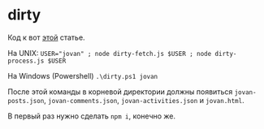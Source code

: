 # dirty

Код к вот [этой](https://beta.observablehq.com/@romaklimenko/social-activity-visualization) статье.

На UNIX:
```USER="jovan" ; node dirty-fetch.js $USER ; node dirty-process.js $USER```

На Windows (Powershell)
```.\dirty.ps1 jovan```

После этой команды в корневой директории должны появиться `jovan-posts.json`, `jovan-comments.json`, `jovan-activities.json` и `jovan.html`.

В первый раз нужно сделать `npm i`, конечно же.
